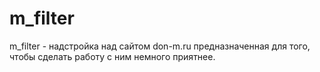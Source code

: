 # m_filter

m_filter - надстройка над сайтом don-m.ru предназначенная для того, чтобы сделать работу с ним немного приятнее. 
